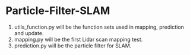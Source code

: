 # Particle-Filter-SLAM
1. utils_function.py will be the function sets used in mapping, prediction and update.
2. mapping.py will be the first Lidar scan mapping test.
3. prediction.py will be the particle filter for SLAM. 
